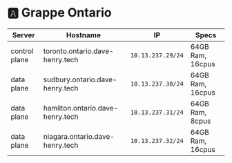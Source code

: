 # :a: Grappe Ontario

| Server           | Hostname                        |  IP               | Specs                 |
|------------------|---------------------------------|-------------------|-----------------------|
| control plane    |toronto.ontario.dave-henry.tech  | `10.13.237.29/24` | 64GB Ram,      16cpus |
| data plane       |sudbury.ontario.dave-henry.tech  | `10.13.237.30/24` | 64GB Ram,      16cpus |
| data plane       |hamilton.ontario.dave-henry.tech | `10.13.237.31/24` | 64GB Ram,       8cpus |
| data plane       |niagara.ontario.dave-henry.tech  | `10.13.237.32/24` | 64GB Ram,      16cpus |
